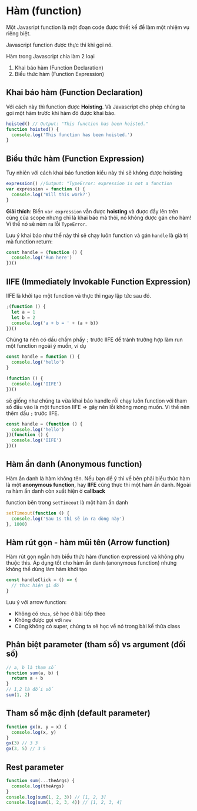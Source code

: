 # Hàm (function)

Một Javasript function là một đoạn code được thiết kế để làm một nhiệm vụ riêng biệt.

Javascript function được thực thi khi gọi nó.

Hàm trong Javascript chia làm 2 loại

1. Khai báo hàm (Function Declaration)
2. Biểu thức hàm (Function Expression)

## Khai báo hàm (Function Declaration)

Với cách này thì function được **Hoisting**. Và Javascript cho phép chúng ta gọi một hàm trước khi hàm đó được khai báo.

```javascript
hoisted() // Output: "This function has been hoisted."
function hoisted() {
  console.log('This function has been hoisted.')
}
```

## Biểu thức hàm (Function Expression)

Tuy nhiên với cách khai báo function kiểu này thì sẽ không được hoisting

```javascript
expression() //Output: "TypeError: expression is not a function
var expression = function () {
  console.log('Will this work?')
}
```

**Giải thích**: Biến `var expression` vẫn được **hoisting** và được đẩy lên trên cùng của scope nhưng chỉ là khai báo mà thôi, nó không được gán cho hàm! Vì thế nó sẽ ném ra lỗi `TypeError`.

Lưu ý khai báo như thế này thì sẽ chạy luôn function và gán `handle` là giá trị mà function return:

```js
const handle = (function () {
  console.log('Run here')
})()
```

## IIFE (Immediately Invokable Function Expression)

IIFE là khởi tạo một function và thực thi ngay lập tức sau đó.

```javascript
;(function () {
  let a = 1
  let b = 2
  console.log('a + b = ' + (a + b))
})()
```

Chúng ta nên có dấu chấm phẩy `;` trước IIFE để tránh trường hợp làm run một function ngoài ý muốn, ví dụ

```js
const handle = function () {
  console.log('hello')
}

(function () {
  console.log('IIFE')
})()
```

sẽ giống như chúng ta vừa khai báo handle rồi chạy luôn function với tham số đầu vào là một function IIFE => gây nên lỗi không mong muốn. Vì thế nên thêm dấu `;` trước IIFE.

```js
const handle = (function () {
  console.log('hello')
})(function () {
  console.log('IIFE')
})()
```

## Hàm ẩn danh (Anonymous function)

Hàm ẩn danh là hàm không tên. Nếu bạn để ý thì vế bên phải biểu thức hàm là một **anonymous function**, hay **IIFE** cũng thực thi một hàm ẩn danh. Ngoài ra hàm ẩn danh còn xuất hiện ở **callback**

function bên trong `setTimeout` là một hàm ẩn danh

```javascript
setTimeout(function () {
  console.log('Sau 1s thì sẽ in ra dòng này')
}, 1000)
```

## Hàm rút gọn - hàm mũi tên (Arrow function)

Hàm rút gọn ngắn hơn biểu thức hàm (function expression) và không phụ thuộc this. Áp dụng tốt cho hàm ẩn danh (anonymous function) nhưng không thể dùng làm hàm khởi tạo

```javascript
const handleClick = () => {
  // thực hiện gì đó
}
```

Lưu ý với arrow function:

- Không có `this`, sẽ học ở bài tiếp theo
- Không được gọi với `new`
- Cũng không có super, chúng ta sẽ học về nó trong bài kế thừa class

## Phân biệt parameter (tham số) vs argument (đối số)

```javascript
// a, b là tham số
function sum(a, b) {
  return a + b
}
// 1,2 là đối số
sum(1, 2)
```

## Tham số mặc định (default parameter)

```javascript
function gx(x, y = x) {
  console.log(x, y)
}
gx(3) // 3 3
gx(3, 5) // 3 5
```

## Rest parameter

```javascript
function sum(...theArgs) {
  console.log(theArgs)
}
console.log(sum(1, 2, 3)) // [1, 2, 3]
console.log(sum(1, 2, 3, 4)) // [1, 2, 3, 4]
```
